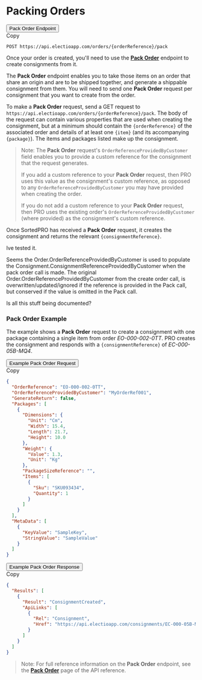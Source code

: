 # Packing Orders

<div class="tab">
    <button class="staticTabButton">Pack Order Endpoint</button>
    <div class="copybutton" onclick="CopyToClipboard(this, 'packOrderEndpoint')"><span class='glyphicon glyphicon-copy'></span><span class='copy'>Copy</span></div>
</div>

<div id="packOrderEndpoint" class="staticTabContent" onclick="CopyToClipboard(this, 'packOrderEndpoint')">

   ```
   POST https://api.electioapp.com/orders/{orderReference}/pack
   ```

</div>

Once your order is created, you'll need to use the **[Pack Order](https://docs.electioapp.com/#/api/PackOrder)** endpoint to create consignments from it.

The **Pack Order** endpoint enables you to take those items on an order that share an origin and are to be shipped together, and generate a shippable consignment from them. You will need to send one **Pack Order** request per consignment that you want to create from the order.

To make a **Pack Order** request, send a GET request to `https://api.electioapp.com/orders/{orderReference}/pack`. The body of the request can contain various properties that are used when creating the consignment, but at a minimum should contain the `{orderReference}` of the associated order and details of at least one `{item}` (and its accompanying `{package}`). The items and packages listed make up the consignment.

> <span class="note-header">Note:</span>
>  The <strong>Pack Order</strong> request's <code>OrderReferenceProvidedByCustomer</code> field enables you to provide a custom reference for the consignment that the request generates. 
>  
>  If you add a custom reference to your <strong>Pack Order</strong> request, then PRO uses this value as the consignment's custom reference, as opposed to any <code>OrderReferenceProvidedByCustomer</code> you may have provided when creating the order. 
>  
>  If you do not add a custom reference to your <strong>Pack Order</strong> request, then PRO uses the existing order's <code>OrderReferenceProvidedByCustomer</code> (where provided) as the consignment's custom reference.

Once SortedPRO has received a **Pack Order** request, it creates the consignment and returns the relevant `{consignmentReference}`.

<span class="highlight">
Ive tested it.
 
Seems the Order.OrderReferenceProvidedByCustomer is used to populate the Consignment.ConsignmentReferenceProvidedByCustomer when the pack order call is made.
The original Order.OrderReferenceProvidedByCustomer from the create order call, is overwritten/updated/ignored if the reference is provided in the Pack call, but conserved if the value is omitted in the Pack call.
 
Is all this stuff being documented?
</span>

### Pack Order Example

The example shows a **Pack Order** request to create a consignment with one package containing a single item from order _EO-000-002-0TT_. PRO creates the consignment and responds with a `{consignmentReference}` of _EC-000-05B-MQ4_.

<div class="tab">
    <button class="staticTabButton">Example Pack Order Request</button>
    <div class="copybutton" onclick="CopyToClipboard(this, 'packOrderRequest')"><span class='glyphicon glyphicon-copy'></span><span class='copy'>Copy</span></div>
</div>

<div id="packOrderRequest" class="staticTabContent" onclick="CopyToClipboard(this, 'packOrderRequest')">

  ```json
  {
    "OrderReference": "EO-000-002-0TT",
    "OrderReferenceProvidedByCustomer": "MyOrderRef001",
    "GenerateReturn": false,
    "Packages": [
      {
        "Dimensions": {
          "Unit": "Cm",
          "Width": 15.4,
          "Length": 21.7,
          "Height": 10.0
        },
        "Weight": {
          "Value": 1.3,
          "Unit": "Kg"
        },
        "PackageSizeReference": "",
        "Items": [
          {
            "Sku": "SKU093434",
            "Quantity": 1
          }
        ]
      }
    ],
    "MetaData": [
      {
        "KeyValue": "SampleKey",
        "StringValue": "SampleValue"
      }
    ]
  }
  ```

</div>   

<div class="tab">
    <button class="staticTabButton">Example Pack Order Response</button>
    <div class="copybutton" onclick="CopyToClipboard(this, 'packOrderResponse')"><span class='glyphicon glyphicon-copy'></span><span class='copy'>Copy</span></div>
</div>

<div id="packOrderResponse" class="staticTabContent" onclick="CopyToClipboard(this, 'packOrderResponse')">

```json
{
  "Results": [
    {
      "Result": "ConsignmentCreated",
      "ApiLinks": [
        {
          "Rel": "Consignment",
          "Href": "https://api.electioapp.com/consignments/EC-000-05B-MQ4"
        }
      ]
    }
  ]
}
```

</div>

> <span class="note-header">Note:</span>
>  For full reference information on the <strong>Pack Order</strong> endpoint, see the <strong><a href="https://docs.electioapp.com/#/api/PackOrder">Pack Order</a></strong> page of the API reference.



<script src="../../scripts/requesttabs.js"></script>
<script src="../../scripts/responsetabs.js"></script>
<script src="../../scripts/copy.js"></script>